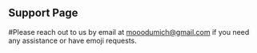 ## Support Page
#Please reach out to us by email at mooodumich@gmail.com if you need any assistance or have emoji requests.
